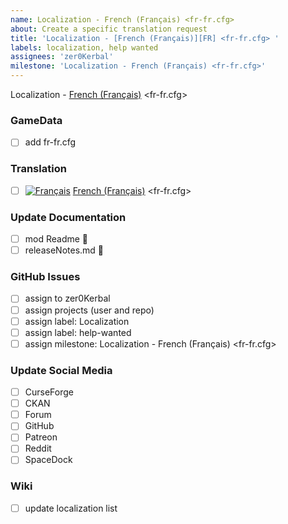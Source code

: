 ```yaml
---
name: Localization - French (Français) <fr-fr.cfg> 
about: Create a specific translation request
title: 'Localization - [French (Français)][FR] <fr-fr.cfg> '
labels: localization, help wanted
assignees: 'zer0Kerbal'
milestone: 'Localization - French (Français) <fr-fr.cfg>'
---
```


Localization - [French (Français)][FR] <fr-fr.cfg> 

### GameData

- [ ] add fr-fr.cfg  

### Translation

- [ ] [![Français][FR]][FR] [French (Français)][FR] <fr-fr.cfg>  

[FR]: https://raw.githubusercontent.com/zer0Kerbal/zer0Kerbal/zed'K/Localization/img/French-flag-sm.png "Français" 

### Update Documentation

- [ ]  mod Readme 🔢 
- [ ]  releaseNotes.md 🧾 

### GitHub Issues

- [ ] assign to zer0Kerbal
- [ ] assign projects (user and repo)
- [ ] assign label: Localization
- [ ] assign label: help-wanted
- [ ] assign milestone: Localization - French (Français) <fr-fr.cfg>

### Update Social Media

- [ ] CurseForge
- [ ] CKAN
- [ ] Forum
- [ ] GitHub
- [ ] Patreon
- [ ] Reddit
- [ ] SpaceDock

### Wiki

- [ ] update localization list 
  
<!-- Localization -->
[URL:lclztn]: https://github.com/zer0Kerbal/lclztn/blob/master/readme.md "Localization" 
[URL:qs]: https://github.com/zer0Kerbal/lclztn/blob/master/quickstart.md "Quick Start" 